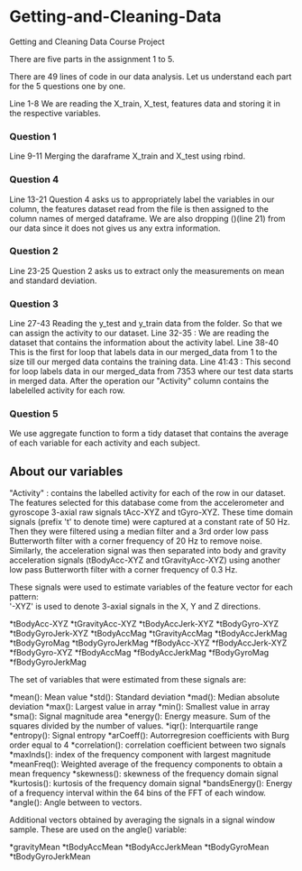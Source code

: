 # Getting-and-Cleaning-Data
Getting and Cleaning Data Course Project

There are five parts in the assignment 1 to 5.

There are 49 lines of code in our data analysis. Let us understand each part for the 5 questions one by one.

Line 1-8
We are reading the X_train, X_test, features data and storing it in the respective variables.

### Question 1
Line 9-11
Merging the daraframe X_train and X_test using rbind.

### Question 4
Line 13-21
Question 4 asks us to appropriately label the variables in our column, the features dataset read from the file
is then assigned to the column names of merged dataframe. We are also dropping ()(line 21) from our data since it does
not gives us any extra information.

### Question 2
Line 23-25
Question 2 asks us to extract only the measurements on mean and standard deviation.

### Question 3
Line 27-43
Reading the y_test and y_train data from the folder. So that we can assign the activity to our dataset.
Line 32-35 : We are reading the dataset that contains the information about the activity label.
Line 38-40 This is the first for loop that labels data in our merged_data from 1 to the size till our merged data contains
the training data.
Line 41:43 : This second for loop labels data in our merged_data from 7353 where our test data starts in merged data.
After the operation our "Activity" column contains the labelelled activity for each row.


### Question 5
We use aggregate function to form a tidy dataset that contains the average of each variable for each activity and each subject.

## About our variables
"Activity" : contains the labelled activity for each of the row in our dataset.
The features selected for this database come from the accelerometer and gyroscope 3-axial raw signals tAcc-XYZ and tGyro-XYZ. These time domain signals (prefix 't' to denote time) were captured at a constant rate of 50 Hz. Then they were filtered using a median filter and a 3rd order low pass Butterworth filter with a corner frequency of 20 Hz to remove noise. Similarly, the acceleration signal was then separated into body and gravity acceleration signals (tBodyAcc-XYZ and tGravityAcc-XYZ) using another low pass Butterworth filter with a corner frequency of 0.3 Hz. 


These signals were used to estimate variables of the feature vector for each pattern:  
'-XYZ' is used to denote 3-axial signals in the X, Y and Z directions.

*tBodyAcc-XYZ
*tGravityAcc-XYZ
*tBodyAccJerk-XYZ
*tBodyGyro-XYZ
*tBodyGyroJerk-XYZ
*tBodyAccMag
*tGravityAccMag
*tBodyAccJerkMag
*tBodyGyroMag
*tBodyGyroJerkMag
*fBodyAcc-XYZ
*fBodyAccJerk-XYZ
*fBodyGyro-XYZ
*fBodyAccMag
*fBodyAccJerkMag
*fBodyGyroMag
*fBodyGyroJerkMag


The set of variables that were estimated from these signals are: 

*mean(): Mean value
*std(): Standard deviation
*mad(): Median absolute deviation 
*max(): Largest value in array
*min(): Smallest value in array
*sma(): Signal magnitude area
*energy(): Energy measure. Sum of the squares divided by the number of values. 
*iqr(): Interquartile range 
*entropy(): Signal entropy
*arCoeff(): Autorregresion coefficients with Burg order equal to 4
*correlation(): correlation coefficient between two signals
*maxInds(): index of the frequency component with largest magnitude
*meanFreq(): Weighted average of the frequency components to obtain a mean frequency
*skewness(): skewness of the frequency domain signal 
*kurtosis(): kurtosis of the frequency domain signal 
*bandsEnergy(): Energy of a frequency interval within the 64 bins of the FFT of each window.
*angle(): Angle between to vectors.

Additional vectors obtained by averaging the signals in a signal window sample. These are used on the angle() variable:

*gravityMean
*tBodyAccMean
*tBodyAccJerkMean
*tBodyGyroMean
*tBodyGyroJerkMean

